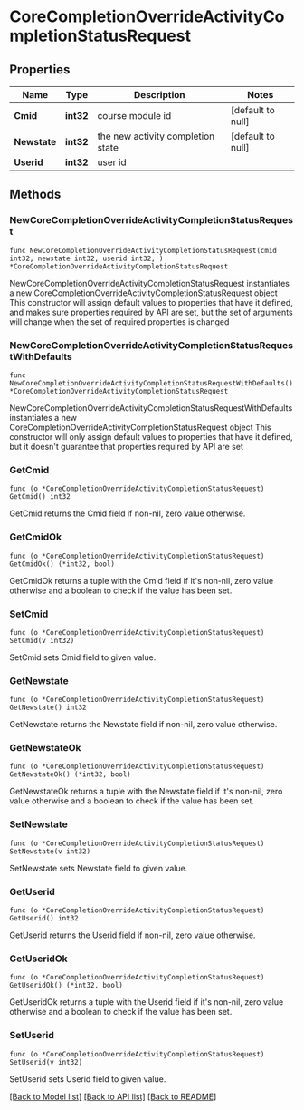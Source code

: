 # CoreCompletionOverrideActivityCompletionStatusRequest

## Properties

Name | Type | Description | Notes
------------ | ------------- | ------------- | -------------
**Cmid** | **int32** | course module id | [default to null]
**Newstate** | **int32** | the new activity completion state | [default to null]
**Userid** | **int32** | user id | 

## Methods

### NewCoreCompletionOverrideActivityCompletionStatusRequest

`func NewCoreCompletionOverrideActivityCompletionStatusRequest(cmid int32, newstate int32, userid int32, ) *CoreCompletionOverrideActivityCompletionStatusRequest`

NewCoreCompletionOverrideActivityCompletionStatusRequest instantiates a new CoreCompletionOverrideActivityCompletionStatusRequest object
This constructor will assign default values to properties that have it defined,
and makes sure properties required by API are set, but the set of arguments
will change when the set of required properties is changed

### NewCoreCompletionOverrideActivityCompletionStatusRequestWithDefaults

`func NewCoreCompletionOverrideActivityCompletionStatusRequestWithDefaults() *CoreCompletionOverrideActivityCompletionStatusRequest`

NewCoreCompletionOverrideActivityCompletionStatusRequestWithDefaults instantiates a new CoreCompletionOverrideActivityCompletionStatusRequest object
This constructor will only assign default values to properties that have it defined,
but it doesn't guarantee that properties required by API are set

### GetCmid

`func (o *CoreCompletionOverrideActivityCompletionStatusRequest) GetCmid() int32`

GetCmid returns the Cmid field if non-nil, zero value otherwise.

### GetCmidOk

`func (o *CoreCompletionOverrideActivityCompletionStatusRequest) GetCmidOk() (*int32, bool)`

GetCmidOk returns a tuple with the Cmid field if it's non-nil, zero value otherwise
and a boolean to check if the value has been set.

### SetCmid

`func (o *CoreCompletionOverrideActivityCompletionStatusRequest) SetCmid(v int32)`

SetCmid sets Cmid field to given value.


### GetNewstate

`func (o *CoreCompletionOverrideActivityCompletionStatusRequest) GetNewstate() int32`

GetNewstate returns the Newstate field if non-nil, zero value otherwise.

### GetNewstateOk

`func (o *CoreCompletionOverrideActivityCompletionStatusRequest) GetNewstateOk() (*int32, bool)`

GetNewstateOk returns a tuple with the Newstate field if it's non-nil, zero value otherwise
and a boolean to check if the value has been set.

### SetNewstate

`func (o *CoreCompletionOverrideActivityCompletionStatusRequest) SetNewstate(v int32)`

SetNewstate sets Newstate field to given value.


### GetUserid

`func (o *CoreCompletionOverrideActivityCompletionStatusRequest) GetUserid() int32`

GetUserid returns the Userid field if non-nil, zero value otherwise.

### GetUseridOk

`func (o *CoreCompletionOverrideActivityCompletionStatusRequest) GetUseridOk() (*int32, bool)`

GetUseridOk returns a tuple with the Userid field if it's non-nil, zero value otherwise
and a boolean to check if the value has been set.

### SetUserid

`func (o *CoreCompletionOverrideActivityCompletionStatusRequest) SetUserid(v int32)`

SetUserid sets Userid field to given value.



[[Back to Model list]](../README.md#documentation-for-models) [[Back to API list]](../README.md#documentation-for-api-endpoints) [[Back to README]](../README.md)


